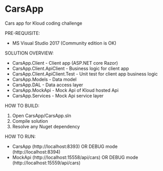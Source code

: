 # CarsApp
Cars app for Kloud coding challenge

PRE-REQUISITE:
- MS Visual Studio 2017 (Community edition is OK)

SOLUTION OVERVIEW:
- CarsApp.Client - Client app (ASP.NET core Razor)
- CarsApp.Client.ApiClient - Business logic for client app
- CarsApp.Client.ApiClient.Test - Unit test for client app business logic
- CarsApp.Models - Data model
- CarsApp.DAL - Data access layer
- CarsApp.MockApi - Mock Api of Kloud hosted Api
- CarsApp.Services - Mock Api service layer

HOW TO BUILD:
1) Open CarsApp/CarsApp.sln
2) Compile solution
3) Resolve any Nuget dependency

HOW TO RUN:
- CarsApp (http://localhost:8393) OR DEBUG mode (http://localhost:8394)
- MockApi (http://localhost:15558/api/cars) OR DEBUG mode (http://localhost:15559/api/cars)
